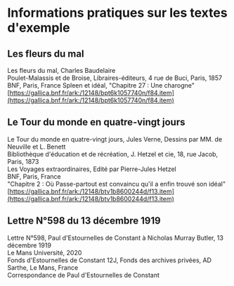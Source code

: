 # Informations pratiques sur les textes d'exemple

## Les fleurs du mal
Les fleurs du mal, Charles Baudelaire   
Poulet-Malassis et de Broise, Libraires-éditeurs, 4 rue de Buci, Paris, 1857   
BNF, Paris, France Spleen et idéal, "Chapitre 27 : Une charogne"   
[https://gallica.bnf.fr/ark:/12148/bpt6k1057740n/f84.item](https://gallica.bnf.fr/ark:/12148/bpt6k1057740n/f84.item)

## Le Tour du monde en quatre-vingt jours
Le Tour du monde en quatre-vingt jours, Jules Verne, Dessins par MM. de Neuville et L. Benett   
Bibliothèque d'éducation et de récréation, J. Hetzel et cie, 18, rue Jacob, Paris, 1873   
Les Voyages extraordinaires, Edité par Pierre-Jules Hetzel   
BNF, Paris, France   
"Chapitre 2 : Où Passe-partout est convaincu qu'il a enfin trouvé son idéal"   
[https://gallica.bnf.fr/ark:/12148/btv1b8600244d/f13.item](https://gallica.bnf.fr/ark:/12148/btv1b8600244d/f13.item)

## Lettre N°598 du 13 décembre 1919
Lettre N°598, Paul d'Estournelles de Constant à Nicholas Murray Butler, 13 décembre 1919   
Le Mans Université, 2020   
Fonds d'Estournelles de Constant 12J, Fonds des archives privées, AD Sarthe, Le Mans, France   
Correspondance de Paul d'Estournelles de Constant
